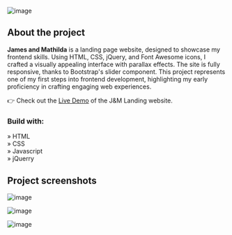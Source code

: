 ![image](https://github.com/matijars/Internship-Test---James-Matilda/assets/49566971/9b148359-63e3-4fc1-8658-449c869378dd)


<h2>About the project</h2>

<p><b>James and Mathilda</b> is a landing page website, designed to showcase my frontend skills. Using HTML, CSS, jQuery, and Font Awesome icons, I crafted a visually appealing interface with parallax effects. The site is fully responsive, thanks to Bootstrap's slider component. This project represents one of my first steps into frontend development, highlighting my early proficiency in crafting engaging web experiences.</p>

👉 Check out the <a href='https://jamesandmathilda.netlify.app'>Live Demo</a> of the J&M Landing website.      
              

<h3>Build with:</h3>

» HTML <br>
» CSS <br>
» Javascript <br>
» jQuerry

<h2>Project screenshots</h2>

![image](https://github.com/matijars/Internship-Test---James-Matilda/assets/49566971/811872fa-9fb4-45ca-b959-e021874d684d)

![image](https://github.com/matijars/Internship-Test---James-Matilda/assets/49566971/b1862295-132b-4063-812a-487fc3c686a8)

![image](https://github.com/matijars/Internship-Test---James-Matilda/assets/49566971/1ef6ab00-c030-4849-80a6-c37f3fbfacfc)









 
